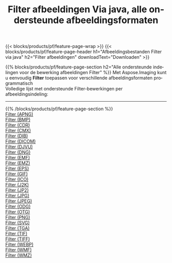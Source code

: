 ﻿---
title: Filter afbeeldingen Via java, alle ondersteunde afbeeldingsformaten 
weight: 3920
url: /nl/java/filter 
lang: nl
langdirlevel: 2
locales: zh-hans,ja,it,ru,de,es,fr,nl,id,lt,pl,pt,vi,tr,ko,zh-hant,ar,hi,th,sv,cs,uk,he
description: Met behulp van Aspose.Imaging kunt u eenvoudig Filter afbeeldingen maken via java
---

{{< blocks/products/pf/feature-page-wrap >}}
{{< blocks/products/pf/feature-page-header h1="Afbeeldingsbestanden Filter via java" h2="Filter afbeeldingen" downloadText="Downloaden" >}}


{{% blocks/products/pf/feature-page-section  h2="Alle ondersteunde indelingen voor de bewerking afbeeldingen Filter" %}}
Met Aspose.Imaging kunt u eenvoudig **Filter** toepassen voor verschillende afbeeldingsformaten programmatisch
<br/>
Volledige lijst met ondersteunde Filter-bewerkingen per afbeeldingsindeling:
<hr/>
{{% /blocks/products/pf/feature-page-section %}}
<div class="container-fluid productfamilypage bg-gray">
    <div class="convertypes bg-gray agp-content section">
        <div class="container">
		<div class="row other-converters">
		    <div class='col-md-2 other-converter remove-lp remove-rp'><a href="/imaging/nl/java/filter/apng" >Filter (APNG)</a></div><div class='col-md-2 other-converter remove-lp remove-rp'><a href="/imaging/nl/java/filter/bmp" >Filter (BMP)</a></div><div class='col-md-2 other-converter remove-lp remove-rp'><a href="/imaging/nl/java/filter/cdr" >Filter (CDR)</a></div><div class='col-md-2 other-converter remove-lp remove-rp'><a href="/imaging/nl/java/filter/cmx" >Filter (CMX)</a></div><div class='col-md-2 other-converter remove-lp remove-rp'><a href="/imaging/nl/java/filter/dib" >Filter (DIB)</a></div><div class='col-md-2 other-converter remove-lp remove-rp'><a href="/imaging/nl/java/filter/dicom" >Filter (DICOM)</a></div><div class='col-md-2 other-converter remove-lp remove-rp'><a href="/imaging/nl/java/filter/djvu" >Filter (DJVU)</a></div><div class='col-md-2 other-converter remove-lp remove-rp'><a href="/imaging/nl/java/filter/dng" >Filter (DNG)</a></div><div class='col-md-2 other-converter remove-lp remove-rp'><a href="/imaging/nl/java/filter/emf" >Filter (EMF)</a></div><div class='col-md-2 other-converter remove-lp remove-rp'><a href="/imaging/nl/java/filter/emz" >Filter (EMZ)</a></div><div class='col-md-2 other-converter remove-lp remove-rp'><a href="/imaging/nl/java/filter/eps" >Filter (EPS)</a></div><div class='col-md-2 other-converter remove-lp remove-rp'><a href="/imaging/nl/java/filter/gif" >Filter (GIF)</a></div><div class='col-md-2 other-converter remove-lp remove-rp'><a href="/imaging/nl/java/filter/ico" >Filter (ICO)</a></div><div class='col-md-2 other-converter remove-lp remove-rp'><a href="/imaging/nl/java/filter/j2k" >Filter (J2K)</a></div><div class='col-md-2 other-converter remove-lp remove-rp'><a href="/imaging/nl/java/filter/jp2" >Filter (JP2)</a></div><div class='col-md-2 other-converter remove-lp remove-rp'><a href="/imaging/nl/java/filter/jpg" >Filter (JPG)</a></div><div class='col-md-2 other-converter remove-lp remove-rp'><a href="/imaging/nl/java/filter/jpeg" >Filter (JPEG)</a></div><div class='col-md-2 other-converter remove-lp remove-rp'><a href="/imaging/nl/java/filter/odg" >Filter (ODG)</a></div><div class='col-md-2 other-converter remove-lp remove-rp'><a href="/imaging/nl/java/filter/otg" >Filter (OTG)</a></div><div class='col-md-2 other-converter remove-lp remove-rp'><a href="/imaging/nl/java/filter/png" >Filter (PNG)</a></div><div class='col-md-2 other-converter remove-lp remove-rp'><a href="/imaging/nl/java/filter/svg" >Filter (SVG)</a></div><div class='col-md-2 other-converter remove-lp remove-rp'><a href="/imaging/nl/java/filter/tga" >Filter (TGA)</a></div><div class='col-md-2 other-converter remove-lp remove-rp'><a href="/imaging/nl/java/filter/tif" >Filter (TIF)</a></div><div class='col-md-2 other-converter remove-lp remove-rp'><a href="/imaging/nl/java/filter/tiff" >Filter (TIFF)</a></div><div class='col-md-2 other-converter remove-lp remove-rp'><a href="/imaging/nl/java/filter/webp" >Filter (WEBP)</a></div><div class='col-md-2 other-converter remove-lp remove-rp'><a href="/imaging/nl/java/filter/wmf" >Filter (WMF)</a></div><div class='col-md-2 other-converter remove-lp remove-rp'><a href="/imaging/nl/java/filter/wmz" >Filter (WMZ)</a></div>
                </div>
        </div>
    </div>
</div>
<br/>

